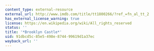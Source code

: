 ```yaml
---
content_type: external-resource
external_url: http://www.imdb.com/title/tt1800266/?ref_=fn_al_tt_2
has_external_license_warning: true
license: https://en.wikipedia.org/wiki/All_rights_reserved
status: ''
title: '*Brooklyn Castle*'
uid: 91dbcd5c-85e5-498e-8744-99619d1a37ec
wayback_url: ''
---
```

